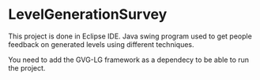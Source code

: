 # LevelGenerationSurvey
This project is done in Eclipse IDE.
Java swing program used to get people feedback on generated levels using different techniques.

You need to add the GVG-LG framework as a dependecy to be able to run the project.


